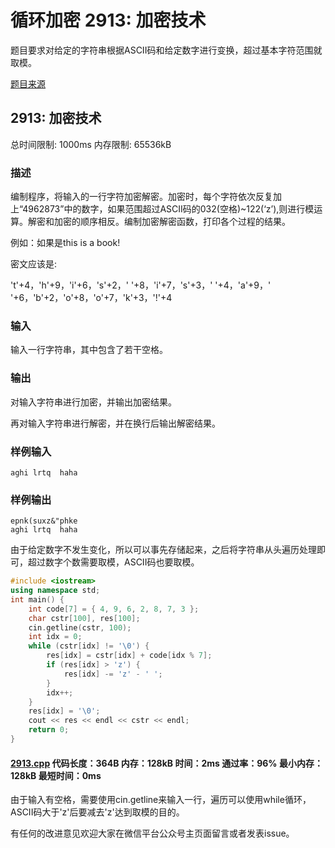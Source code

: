 # 循环加密 2913: 加密技术

题目要求对给定的字符串根据ASCII码和给定数字进行变换，超过基本字符范围就取模。

[题目来源](http://bailian.openjudge.cn/practice/2913/)

## 2913: 加密技术

总时间限制: 1000ms    内存限制: 65536kB

### 描述

编制程序，将输入的一行字符加密解密。加密时，每个字符依次反复加上“4962873”中的数字，如果范围超过ASCII码的032(空格)~122(‘z’),则进行模运算。解密和加密的顺序相反。编制加密解密函数，打印各个过程的结果。

例如：如果是this is a book!

密文应该是:

't'+4，'h'+9，'i'+6，'s'+2，' '+8，'i'+7，'s'+3，' '+4，'a'+9，' '+6，'b'+2，'o'+8，'o'+7，'k'+3，'!'+4

### 输入

输入一行字符串，其中包含了若干空格。

### 输出

对输入字符串进行加密，并输出加密结果。

再对输入字符串进行解密，并在换行后输出解密结果。

### 样例输入
```
aghi lrtq  haha
```
### 样例输出
```
epnk(suxz&"phke
aghi lrtq  haha
```
由于给定数字不发生变化，所以可以事先存储起来，之后将字符串从头遍历处理即可，超过数字个数需要取模，ASCII码也要取模。
```cpp
#include <iostream>
using namespace std;
int main() {
	int code[7] = { 4, 9, 6, 2, 8, 7, 3 };
	char cstr[100], res[100];
	cin.getline(cstr, 100);
	int idx = 0;
	while (cstr[idx] != '\0') {
		res[idx] = cstr[idx] + code[idx % 7];
		if (res[idx] > 'z') {
			res[idx] -= 'z' - ' ';
		}
		idx++;
	}
	res[idx] = '\0';
	cout << res << endl << cstr << endl;
	return 0;
}
```
#### [2913.cpp](/Code/2900-2999/2913.cpp) 代码长度：364B 内存：128kB 时间：2ms 通过率：96% 最小内存：128kB  最短时间：0ms

由于输入有空格，需要使用cin.getline来输入一行，遍历可以使用while循环，ASCII码大于'z'后要减去'z'达到取模的目的。

有任何的改进意见欢迎大家在微信平台公众号主页面留言或者发表issue。
